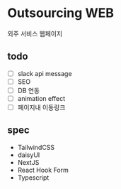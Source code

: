 # Outsourcing WEB
외주 서비스 웹페이지

## todo

- [ ] slack api message
- [ ] SEO
- [ ] DB 연동
- [ ] animation effect
- [ ] 페이지내 이동링크

## spec

- TailwindCSS
- daisyUI
- NextJS
- React Hook Form
- Typescript

